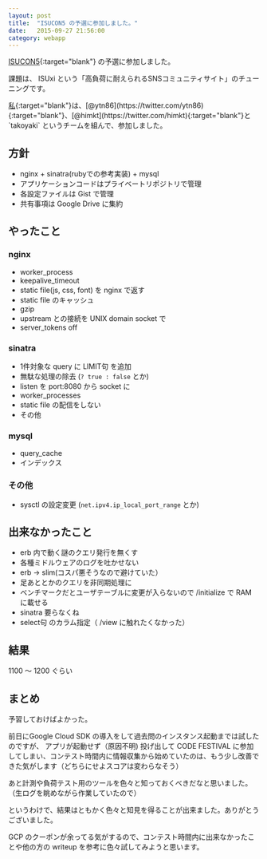 ```yaml
---
layout: post
title:  "ISUCON5 の予選に参加しました。"
date:   2015-09-27 21:56:00
category: webapp
---
```


[ISUCON5](http://isucon.net/archives/45166636.html){:target="blank"} の予選に参加しました。

課題は、 ISUxi という「高負荷に耐えられるSNSコミュニティサイト」のチューニングです。

[私](https://twitter.com/_makky_){:target="blank"}は、[@ytn86](https://twitter.com/ytn86){:target="blank"}、[@himkt](https://twitter.com/himkt){:target="blank"}と `takoyaki` というチームを組んで、参加しました。

## 方針
- nginx + sinatra(rubyでの参考実装) + mysql
- アプリケーションコードはプライベートリポジトリで管理
- 各設定ファイルは Gist で管理
- 共有事項は Google Drive に集約

## やったこと

### nginx
- worker_process
- keepalive_timeout
- static file(js, css, font) を nginx で返す
- static file のキャッシュ
- gzip
- upstream との接続を UNIX domain socket で
- server_tokens off

### sinatra
- 1件対象な query に LIMIT句 を追加
- 無駄な処理の除去 (`? true : false` とか)
- listen を port:8080 から socket に
- worker_processes
- static file の配信をしない
- その他

### mysql
- query_cache
- インデックス

### その他
- sysctl の設定変更 (`net.ipv4.ip_local_port_range` とか)

## 出来なかったこと
- erb 内で動く謎のクエリ発行を無くす
- 各種ミドルウェアのログを吐かせない
- erb -> slim(コスパ悪そうなので避けていた）
- 足あととかのクエリを非同期処理に
- ベンチマークだとユーザテーブルに変更が入らないので /initialize で RAM に載せる
- sinatra 要らなくね
- select句 のカラム指定（ /view に触れたくなかった）

## 結果
1100 〜 1200 ぐらい

## まとめ
予習しておけばよかった。

前日にGoogle Cloud SDK の導入をして過去問のインスタンス起動までは試したのですが、
アプリが起動せず（原因不明) 投げ出して CODE FESTIVAL に参加してしまい、コンテスト時間内に情報収集から始めていたのは、もう少し改善できた気がします（どちらにせよスコアは変わらなそう）

あと計測や負荷テスト用のツールを色々と知っておくべきだなと思いました。（生ログを眺めながら作業していたので）

というわけで、結果はともかく色々と知見を得ることが出来ました。ありがとうございました。

GCP のクーポンが余ってる気がするので、コンテスト時間内に出来なかったことや他の方の writeup を参考に色々試してみようと思います。